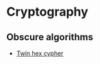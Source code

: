 # Cryptography

## Obscure algorithms

- [Twin hex cypher](https://www.calcresult.com/misc/cyphers/twin-hex.html)
